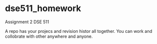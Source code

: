 # dse511_homework
Assignment 2 DSE 511

A repo has your projecs and revision histor all together. You can work and collobrate with other anywhere and anyone. 
